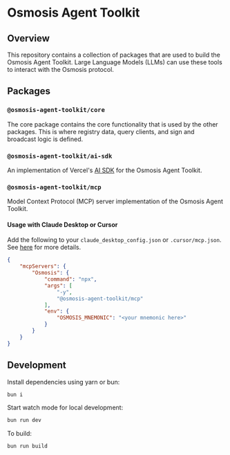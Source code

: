 # Osmosis Agent Toolkit

## Overview

This repository contains a collection of packages that are used to build the Osmosis Agent Toolkit.
Large Language Models (LLMs) can use these tools to interact with the Osmosis protocol.

## Packages

### `@osmosis-agent-toolkit/core`

The core package contains the core functionality that is used by the other packages.
This is where registry data, query clients, and sign and broadcast logic is defined.

### `@osmosis-agent-toolkit/ai-sdk`

An implementation of Vercel's [AI SDK](https://sdk.vercel.ai/) for the Osmosis Agent Toolkit.

### `@osmosis-agent-toolkit/mcp`

Model Context Protocol (MCP) server implementation of the Osmosis Agent Toolkit.

#### Usage with Claude Desktop or Cursor

Add the following to your `claude_desktop_config.json` or `.cursor/mcp.json`. See [here](https://modelcontextprotocol.io/quickstart/user) for more details.

```json
{
    "mcpServers": {
        "Osmosis": {
            "command": "npx",
            "args": [
                "-y",
                "@osmosis-agent-toolkit/mcp"
            ],
            "env": {
                "OSMOSIS_MNEMONIC": "<your mnemonic here>"
            }
        }
    }
}
```

## Development

Install dependencies using yarn or bun:
```bash
bun i
```

Start watch mode for local development:
```bash
bun run dev
```

To build:
```bash
bun run build
```
